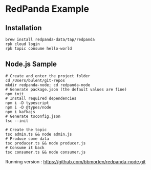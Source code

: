 # RedPanda Example

## Installation

```shell
brew install redpanda-data/tap/redpanda
rpk cloud login
rpk topic consume hello-world
```

## Node.js Sample

```shell
# Create and enter the project folder
cd /Users/bulent/git-repos
mkdir redpanda-node; cd redpanda-node
# Generate package.json (the default values are fine)
npm init
# Install required dependencies
npm i -D typescript
npm i -D @types/node
npm i kafkajs
# Generate tsconfig.json
tsc --init
```

```shell
# Create the topic
tsc admin.ts && node admin.js
# Produce some data
tsc producer.ts && node producer.js
# Consume it back
tsc consumer.ts && node consumer.js
```

Running version : <https://github.com/bbmorten/redpanda-node.git>
